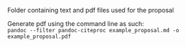 Folder containing text and pdf files used for the proposal


Generate pdf using the command line as such: \
`pandoc --filter pandoc-citeproc example_proposal.md -o example_proposal.pdf`
